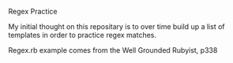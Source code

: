 Regex Practice

My initial thought on this repositary is to over time build up a list of templates in order to practice regex matches.  

Regex.rb example comes from the Well Grounded Rubyist, p338

